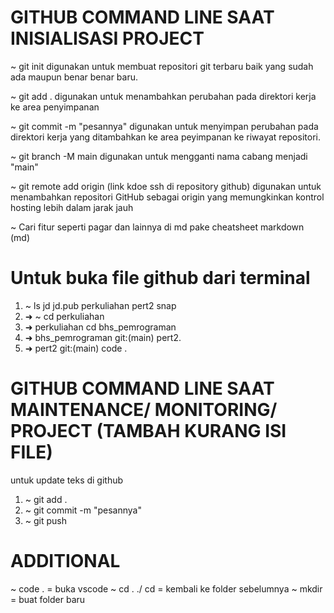 # GITHUB COMMAND LINE SAAT INISIALISASI PROJECT
~ git init
digunakan untuk membuat repositori git terbaru baik yang sudah ada maupun benar benar baru. 

~ git add .
digunakan untuk menambahkan perubahan pada direktori kerja ke area penyimpanan

~ git commit -m "pesannya"
digunakan untuk menyimpan perubahan pada direktori kerja yang ditambahkan ke area peyimpanan ke riwayat repositori.

~ git branch -M main
digunakan untuk mengganti nama cabang menjadi "main"

~ git remote add origin (link kdoe ssh di repository github)
digunakan untuk menambahkan repositori GitHub sebagai origin yang memungkinkan kontrol hosting lebih dalam jarak jauh


~ Cari fitur seperti pagar dan lainnya di md pake cheatsheet markdown (md)

# Untuk buka file github dari terminal
1. ~ ls
jd  jd.pub  perkuliahan  pert2  snap
2. ➜  ~ cd perkuliahan
3. ➜  perkuliahan cd bhs_pemrograman
4. ➜  bhs_pemrograman git:(main) pert2.
5. ➜  pert2 git:(main) code .

# GITHUB COMMAND LINE SAAT MAINTENANCE/ MONITORING/ PROJECT (TAMBAH KURANG ISI FILE)
untuk update teks di github
1. ~ git add .
2. ~ git commit -m "pesannya"
3. ~ git push


# ADDITIONAL
~ code . = buka vscode
~ cd . ./ cd = kembali ke folder sebelumnya
~ mkdir = buat folder baru
